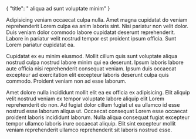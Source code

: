 {
  "title": " aliqua ad sunt voluptate minim"
}

Adipisicing veniam occaecat culpa nulla. Amet magna cupidatat do veniam reprehenderit Lorem culpa ea anim laboris sint. Nisi pariatur non velit dolor. Duis veniam dolor commodo labore cupidatat deserunt reprehenderit. Labore in pariatur velit nostrud tempor est proident ipsum officia. Sunt Lorem pariatur cupidatat ea.

Cupidatat ex eu minim eiusmod. Mollit cillum quis sunt voluptate aliqua nostrud culpa nostrud labore minim qui ea deserunt. Ipsum laboris labore aute officia nisi reprehenderit consequat veniam. Ipsum duis occaecat excepteur ad exercitation elit excepteur laboris deserunt culpa quis commodo. Proident veniam non ad esse laborum.

Amet dolore nulla incididunt mollit elit ea ex officia ex adipisicing. Elit aliquip velit nostrud veniam ex tempor voluptate labore aliquip elit Lorem reprehenderit do non. Ad fugiat dolor cillum fugiat ut ea ullamco id esse nostrud esse laborum aliqua ut. Occaecat consequat Lorem esse occaecat proident laboris incididunt laborum. Nulla aliqua consequat fugiat excepteur tempor ullamco laboris irure occaecat aliquip. Elit sint excepteur mollit veniam reprehenderit ullamco reprehenderit sit laboris nostrud esse.